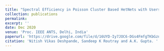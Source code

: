 ```yaml
---
title: "Spectral Efficiency in Poisson Cluster Based HetNets with Users-Basestations Correlation"
collection: publications
permalink: 
excerpt: ''
date: Dec 2020
venue: 'Proc. IEEE ANTS, Delhi, India'
paperurl: 'https://drive.google.com/file/d/16UYD-Iy7JOC6-DGs4FmfgTKbGznaHKz6/view?usp=sharing'
citation: 'Nitish Vikas Deshpande, Sandeep K Routray and A.K. Gupta. '
---
```



